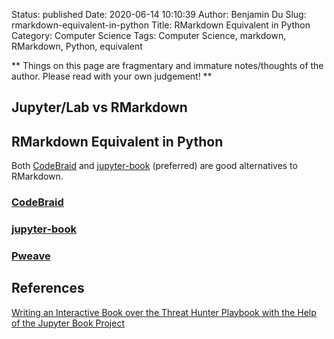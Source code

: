 Status: published
Date: 2020-06-14 10:10:39
Author: Benjamin Du
Slug: rmarkdown-equivalent-in-python
Title: RMarkdown Equivalent in Python
Category: Computer Science
Tags: Computer Science, markdown, RMarkdown, Python, equivalent

**
Things on this page are fragmentary and immature notes/thoughts of the author.
Please read with your own judgement!
**

## Jupyter/Lab vs RMarkdown

## RMarkdown Equivalent in Python 

Both [CodeBraid](https://github.com/gpoore/codebraid)
and
[jupyter-book](https://github.com/executablebooks/jupyter-book) (preferred)
are good alternatives to RMarkdown.

### [CodeBraid](https://github.com/gpoore/codebraid)

### [jupyter-book](http://www.legendu.net/misc/blog/tips-on-jupyter-book/)

### [Pweave](https://github.com/mpastell/Pweave)

## References

[Writing an Interactive Book over the Threat Hunter Playbook with the Help of the Jupyter Book Project](https://medium.com/threat-hunters-forge/writing-an-interactive-book-over-the-threat-hunter-playbook-with-the-help-of-the-jupyter-book-3ff37a3123c7)


